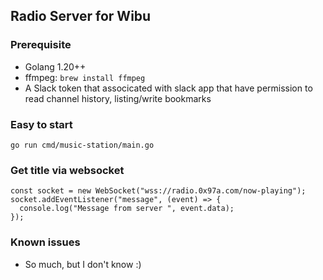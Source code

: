## Radio Server for Wibu

### Prerequisite

* Golang 1.20++
* ffmpeg: `brew install ffmpeg`
* A Slack token that associcated with slack app that have permission to read channel history, listing/write bookmarks

### Easy to start

```
go run cmd/music-station/main.go
```

### Get title via websocket
```
const socket = new WebSocket("wss://radio.0x97a.com/now-playing");
socket.addEventListener("message", (event) => {
  console.log("Message from server ", event.data);
});
```

### Known issues

* So much, but I don't know :)